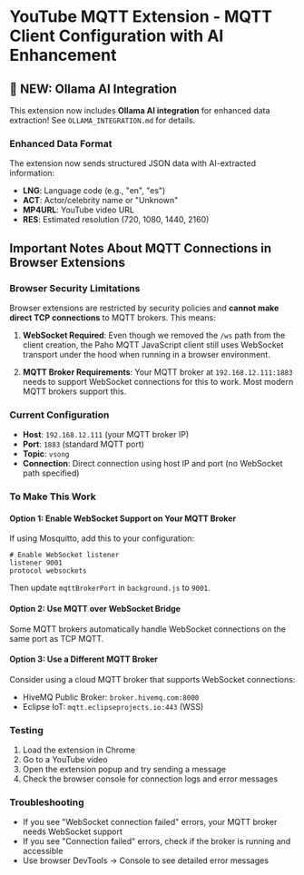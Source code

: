 # YouTube MQTT Extension - MQTT Client Configuration with AI Enhancement

## 🚀 NEW: Ollama AI Integration
This extension now includes **Ollama AI integration** for enhanced data extraction! See `OLLAMA_INTEGRATION.md` for details.

### Enhanced Data Format
The extension now sends structured JSON data with AI-extracted information:
- **LNG**: Language code (e.g., "en", "es")
- **ACT**: Actor/celebrity name or "Unknown" 
- **MP4URL**: YouTube video URL
- **RES**: Estimated resolution (720, 1080, 1440, 2160)

## Important Notes About MQTT Connections in Browser Extensions

### Browser Security Limitations
Browser extensions are restricted by security policies and **cannot make direct TCP connections** to MQTT brokers. This means:

1. **WebSocket Required**: Even though we removed the `/ws` path from the client creation, the Paho MQTT JavaScript client still uses WebSocket transport under the hood when running in a browser environment.

2. **MQTT Broker Requirements**: Your MQTT broker at `192.168.12.111:1883` needs to support WebSocket connections for this to work. Most modern MQTT brokers support this.

### Current Configuration
- **Host**: `192.168.12.111` (your MQTT broker IP)
- **Port**: `1883` (standard MQTT port)
- **Topic**: `vsong`
- **Connection**: Direct connection using host IP and port (no WebSocket path specified)

### To Make This Work

#### Option 1: Enable WebSocket Support on Your MQTT Broker
If using Mosquitto, add this to your configuration:
```
# Enable WebSocket listener
listener 9001
protocol websockets
```
Then update `mqttBrokerPort` in `background.js` to `9001`.

#### Option 2: Use MQTT over WebSocket Bridge
Some MQTT brokers automatically handle WebSocket connections on the same port as TCP MQTT.

#### Option 3: Use a Different MQTT Broker
Consider using a cloud MQTT broker that supports WebSocket connections:
- HiveMQ Public Broker: `broker.hivemq.com:8000`
- Eclipse IoT: `mqtt.eclipseprojects.io:443` (WSS)

### Testing
1. Load the extension in Chrome
2. Go to a YouTube video
3. Open the extension popup and try sending a message
4. Check the browser console for connection logs and error messages

### Troubleshooting
- If you see "WebSocket connection failed" errors, your MQTT broker needs WebSocket support
- If you see "Connection failed" errors, check if the broker is running and accessible
- Use browser DevTools → Console to see detailed error messages
